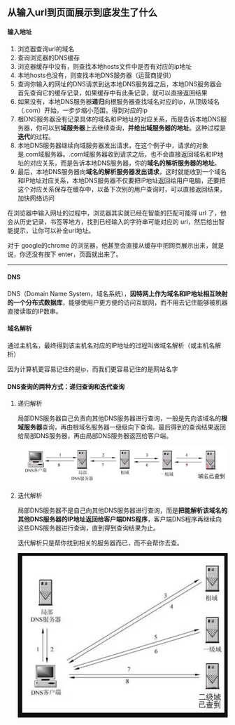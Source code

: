 ## 从输入url到页面展示到底发生了什么

#### 输入地址

1. 浏览器查询url的域名
2. 查询浏览器的DNS缓存
3. 浏览器缓存中没有，则查找本地hosts文件中是否有对应的ip地址
4. 本地hosts也没有，则查找本地DNS服务器（运营商提供）
5. 查询你输入的网址的DNS请求到达本地DNS服务器之后，本地DNS服务器会首先查询它的缓存记录，如果缓存中有此条记录，就可以直接返回结果
5. 如果没有，本地DNS服务器**递归**向根服务器查找域名对应的ip，从顶级域名（.com）开始，一步步缩小范围，得到对应的ip
6. 根DNS服务器没有记录具体的域名和IP地址的对应关系，而是告诉本地DNS服务器，你可以到**域服务器**上去继续查询，**并给出域服务器的地址**。这种过程是**迭代**的过程。
7. 本地DNS服务器继续向域服务器发出请求，在这个例子中，请求的对象是.com域服务器。.com域服务器收到请求之后，也不会直接返回域名和IP地址的对应关系，而是告诉本地DNS服务器，你的**域名的解析服务器的地址**。
8. 最后，本地DNS服务器向**域名的解析服务器发出请求**，这时就能收到一个域名和IP地址对应关系，本地DNS服务器不仅要把IP地址返回给用户电脑，还要把这个对应关系保存在缓存中，以备下次别的用户查询时，可以直接返回结果，加快网络访问

在浏览器中输入网址的过程中，浏览器其实就已经在智能的匹配可能得 url 了，他会从历史记录，书签等地方，找到已经输入的字符串可能对应的 url，然后给出智能提示，让你可以补全url地址。

对于 google的chrome 的浏览器，他甚至会直接从缓存中把网页展示出来，就是说，你还没有按下 enter，页面就出来了。

----

#### DNS

DNS（Domain Name System，域名系统），**因特网上作为域名和IP地址相互映射的一个分布式数据库**，能够使用户更方便的访问互联网，而不用去记住能够被机器直接读取的IP数串。

#### 域名解析

通过主机名，最终得到该主机名对应的IP地址的过程叫做域名解析（或主机名解析）

因为计算机更容易记住的是ip，而我们更容易记住的是网站名字

#### DNS查询的两种方式：递归查询和迭代查询

1. 递归解析

	局部DNS服务器自己负责向其他DNS服务器进行查询，一般是先向该域名的**根域服务器**查询，再由根域名服务器一级级向下查询。最后得到的查询结果返回给局部DNS服务器，再由局部DNS服务器返回给客户端。
	
	![](./images-url/1.png)
	
2. 迭代解析

	局部DNS服务器不是自己向其他DNS服务器进行查询，而是**把能解析该域名的其他DNS服务器的IP地址返回给客户端DNS程序**，客户端DNS程序再继续向这些DNS服务器进行查询，直到得到查询结果为止。
	
	迭代解析只是帮你找到相关的服务器而已，而不会帮你去查。

 	![](./images-url/2.png)
 	

#### 

